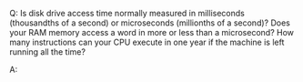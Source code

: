 Q: Is disk drive access time normally measured in milliseconds (thousandths of a
second) or microseconds (millionths of a second)? Does your RAM memory access a
word in more or less than a microsecond? How many instructions can your CPU
execute in one year if the machine is left running all the time?

A:
